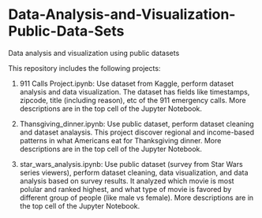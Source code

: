 # Data-Analysis-and-Visualization-Public-Data-Sets
Data analysis and visualization using public datasets

This repository includes the following projects:
1. 911 Calls Project.ipynb:
   Use dataset from Kaggle, perform dataset analysis and data visualization. The dataset has fields like timestamps, zipcode,
   title (including reason), etc of the 911 emergency calls.
   More descriptions are in the top cell of the Jupyter Notebook.
   
2. Thansgiving_dinner.ipynb:
   Use public dataset, perform dataset cleaning and dataset analaysis. This project
   discover regional and income-based patterns in what Americans eat for Thanksgiving dinner.
   More descriptions are in the top cell of the Jupyter Notebook.

3. star_wars_analysis.ipynb:
   Use public dataset (survey from Star Wars series viewers), perform dataset cleaning,
   data visualization, and data analysis based on survey results. It analyzed which
   movie is most polular and ranked highest, and what type of movie is favored by different
   group of people (like male vs female).
   More descriptions are in the top cell of the Jupyter Notebook.
